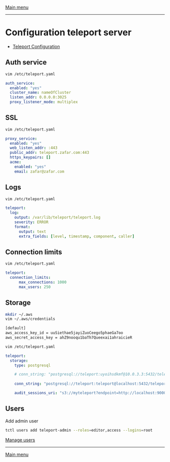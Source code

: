[Main menu](../README.md)

---
# Configuration teleport server

- [Teleport Configuration](https://goteleport.com/docs/reference/config/)


## Auth service

```bash
vim /etc/teleport.yaml
```

```yaml
auth_service:
  enabled: "yes"
  cluster_name: nameOfCluster
  listen_addr: 0.0.0.0:3025
  proxy_listener_mode: multiplex
```

## SSL

```bash
vim /etc/teleport.yaml
```

```yaml
proxy_service:
  enabled: "yes"
  web_listen_addr: :443
  public_addr: teleport.zafar.com:443
  https_keypairs: []
  acme:
    enabled: "yes"
    email: zafar@zafar.com
```

## Logs

```bash
vim /etc/teleport.yaml
```

```yaml
teleport:
  log:
    output: /var/lib/teleport/teleport.log
    severity: ERROR
    format:
      output: text
      extra_fields: [level, timestamp, component, caller]
```

## Connection limits

```bash
vim /etc/teleport.yaml
```

```yaml
teleport:
  connection_limits:
      max_connections: 1000
      max_users: 250
```

## Storage

```bash
mkdir ~/.aws
vim ~/.aws/credentials
```

```bash
[default]
aws_access_key_id = uuSiethae5jayiZuoCeego5phaeGa7oo
aws_secret_access_key = ahZ9nooqu1baTh7Queexai1ahraicieR
```

```bash
vim /etc/teleport.yaml
```

```yaml
teleport:
  storage:
    type: postgresql

    # conn_string: "postgresql://teleport:uyoihsdkmf@10.0.3.3:5432/teleport?sslcert=/root/certs/client.crt&sslkey=/root/certs/client.key&sslrootcert=/root/certs/ca.crt&sslmode=verify-full&pool_max_conns=20"
    
    conn_string: "postgresql://teleport:teleport@localhost:5432/teleport?sslmode=disable"

    audit_sessions_uri: "s3://myteleport?endpoint=http://localhost:9000&insecure=true&disablesse=true&region=uzb-1"
```


## Users

Add admin user

```bash
tctl users add teleport-admin --roles=editor,access --logins=root
```

[Manage users](https://goteleport.com/docs/admin-guides/management/admin/users/)



---
[Main menu](../README.md)

